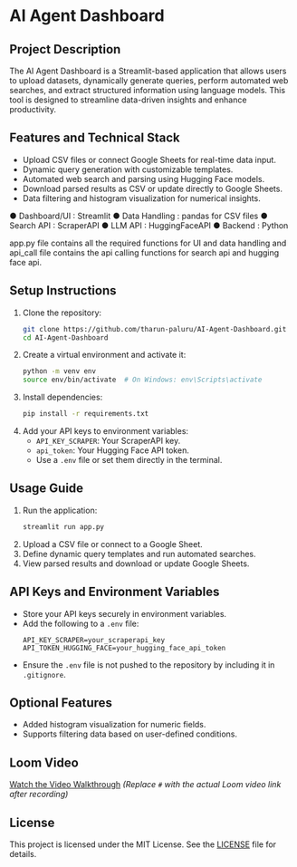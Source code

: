 # AI Agent Dashboard

## Project Description
The AI Agent Dashboard is a Streamlit-based application that allows users to upload datasets, dynamically generate queries, perform automated web searches, and extract structured information using language models. This tool is designed to streamline data-driven insights and enhance productivity.

## Features  and Technical Stack
- Upload CSV files or connect Google Sheets for real-time data input.
- Dynamic query generation with customizable templates.
- Automated web search and parsing using Hugging Face models.
- Download parsed results as CSV or update directly to Google Sheets.
- Data filtering and histogram visualization for numerical insights.

●  Dashboard/UI  : Streamlit
●  Data Handling  :  pandas  for CSV files 
●  Search API  : ScraperAPI
●  LLM API  : HuggingFaceAPI 
●  Backend  : Python


app.py file contains all the required functions for UI and data handling and api_call file contains the api calling functions for search api and hugging face api.  
 

## Setup Instructions
1. Clone the repository:
   ```bash
   git clone https://github.com/tharun-paluru/AI-Agent-Dashboard.git
   cd AI-Agent-Dashboard
   ```
2. Create a virtual environment and activate it:
   ```bash
   python -m venv env
   source env/bin/activate  # On Windows: env\Scripts\activate
   ```
3. Install dependencies:
   ```bash
   pip install -r requirements.txt
   ```
4. Add your API keys to environment variables:
   - `API_KEY_SCRAPER`: Your ScraperAPI key.
   - `api_token`: Your Hugging Face API token.
   - Use a `.env` file or set them directly in the terminal.

## Usage Guide
1. Run the application:
   ```bash
   streamlit run app.py
   ```
2. Upload a CSV file or connect to a Google Sheet.
3. Define dynamic query templates and run automated searches.
4. View parsed results and download or update Google Sheets.

## API Keys and Environment Variables
- Store your API keys securely in environment variables.
- Add the following to a `.env` file:
  ```env
  API_KEY_SCRAPER=your_scraperapi_key
  API_TOKEN_HUGGING_FACE=your_hugging_face_api_token
  ```
- Ensure the `.env` file is not pushed to the repository by including it in `.gitignore`.

## Optional Features
- Added histogram visualization for numeric fields.
- Supports filtering data based on user-defined conditions.

## Loom Video
[Watch the Video Walkthrough](#) *(Replace `#` with the actual Loom video link after recording)*

## License
This project is licensed under the MIT License. See the [LICENSE](LICENSE) file for details.

